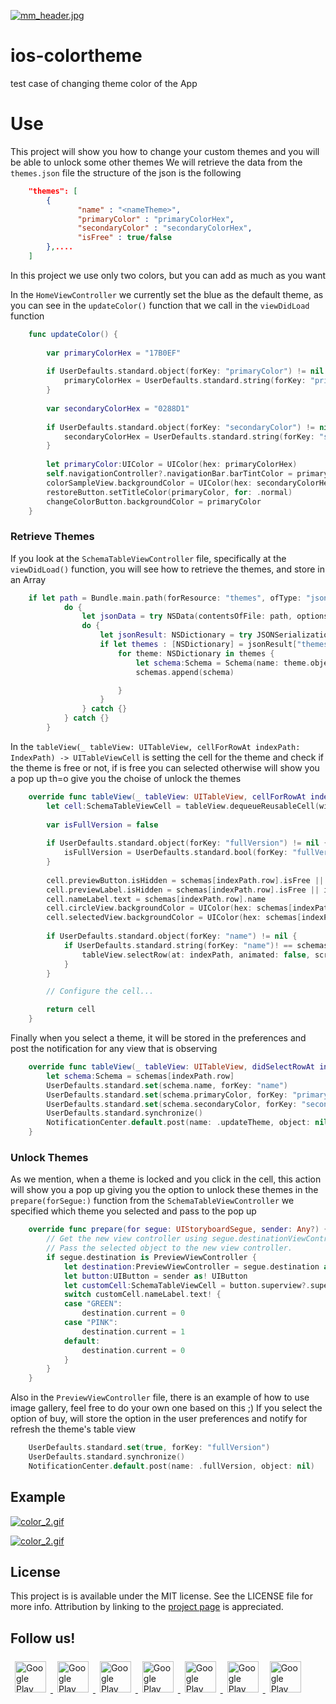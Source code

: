 [![mm_header.jpg](https://s16.postimg.org/674mqlohx/mm_header.jpg)](https://postimg.org/image/dzvaikugx/)

# ios-colortheme
test case of changing theme color of the App

# Use

This project will show you how to change your custom themes and you will be able to unlock some other themes
We will retrieve the data from the `themes.json` file the structure of the json is the following

```json
	"themes": [
        {
               "name" : "<nameTheme>",
               "primaryColor" : "primaryColorHex",
               "secondaryColor" : "secondaryColorHex",
               "isFree" : true/false
        },....
    ]
```

In this project we use only two colors, but you can add as much as you want

In the `HomeViewController` we currently set the blue as the default theme, as you can see in the `updateColor()` function that we call in the `viewDidLoad` function

```swift
	func updateColor() {
        
        var primaryColorHex = "17B0EF"
        
        if UserDefaults.standard.object(forKey: "primaryColor") != nil {
            primaryColorHex = UserDefaults.standard.string(forKey: "primaryColor")!
        }
        
        var secondaryColorHex = "0288D1"
        
        if UserDefaults.standard.object(forKey: "secondaryColor") != nil {
            secondaryColorHex = UserDefaults.standard.string(forKey: "secondaryColor")!
        }
        
        let primaryColor:UIColor = UIColor(hex: primaryColorHex)
        self.navigationController?.navigationBar.barTintColor = primaryColor
        colorSampleView.backgroundColor = UIColor(hex: secondaryColorHex)
        restoreButton.setTitleColor(primaryColor, for: .normal)
        changeColorButton.backgroundColor = primaryColor
    }
```

### Retrieve Themes

If you look at the `SchemaTableViewController` file, specifically at the `viewDidLoad()` function, you will see how to retrieve the themes, and store in an Array

```swift
	if let path = Bundle.main.path(forResource: "themes", ofType: "json") {
            do {
                let jsonData = try NSData(contentsOfFile: path, options: NSData.ReadingOptions.mappedIfSafe)
                do {
                    let jsonResult: NSDictionary = try JSONSerialization.jsonObject(with: jsonData as Data, options: JSONSerialization.ReadingOptions.mutableContainers) as! NSDictionary
                    if let themes : [NSDictionary] = jsonResult["themes"] as? [NSDictionary] {
                        for theme: NSDictionary in themes {
                            let schema:Schema = Schema(name: theme.object(forKey: "name") as! String, primaryColor: theme.object(forKey: "primaryColor") as! String, secondaryColor: theme.object(forKey: "secondaryColor") as! String, isFree: theme.object(forKey: "isFree") as! Bool)
                            schemas.append(schema)

                        }
                    }
                } catch {}
            } catch {}
        }
```

In the `tableView(_ tableView: UITableView, cellForRowAt indexPath: IndexPath) -> UITableViewCell` is setting the cell for the theme and check if the theme is free or not, if is free you can selected otherwise will show you a pop up th=o give you the choise of unlock the themes

```swift
	override func tableView(_ tableView: UITableView, cellForRowAt indexPath: IndexPath) -> UITableViewCell {
        let cell:SchemaTableViewCell = tableView.dequeueReusableCell(withIdentifier: "Cell", for: indexPath) as! SchemaTableViewCell
        
        var isFullVersion = false
        
        if UserDefaults.standard.object(forKey: "fullVersion") != nil {
            isFullVersion = UserDefaults.standard.bool(forKey: "fullVersion")
        }
        
        cell.previewButton.isHidden = schemas[indexPath.row].isFree || isFullVersion
        cell.previewLabel.isHidden = schemas[indexPath.row].isFree || isFullVersion
        cell.nameLabel.text = schemas[indexPath.row].name
        cell.circleView.backgroundColor = UIColor(hex: schemas[indexPath.row].primaryColor)
        cell.selectedView.backgroundColor = UIColor(hex: schemas[indexPath.row].secondaryColor)
        
        if UserDefaults.standard.object(forKey: "name") != nil {
            if UserDefaults.standard.string(forKey: "name")! == schemas[indexPath.row].name {
                tableView.selectRow(at: indexPath, animated: false, scrollPosition: .none)
            }
        }

        // Configure the cell...

        return cell
    }
```

Finally when you select a theme, it will be stored in the preferences and post the notification for any view that is observing

```swift
	override func tableView(_ tableView: UITableView, didSelectRowAt indexPath: IndexPath) {
        let schema:Schema = schemas[indexPath.row]
        UserDefaults.standard.set(schema.name, forKey: "name")
        UserDefaults.standard.set(schema.primaryColor, forKey: "primaryColor")
        UserDefaults.standard.set(schema.secondaryColor, forKey: "secondaryColor")
        UserDefaults.standard.synchronize()
        NotificationCenter.default.post(name: .updateTheme, object: nil)
    }
```

### Unlock Themes

As we mention, when a theme is locked and you click in the cell, this action will show you a pop up giving you the option to unlock these themes in the `prepare(forSegue:)` function from the `SchemaTableViewController` we specified which theme you selected and pass to the pop up

```swift
	override func prepare(for segue: UIStoryboardSegue, sender: Any?) {
        // Get the new view controller using segue.destinationViewController.
        // Pass the selected object to the new view controller.
        if segue.destination is PreviewViewController {
            let destination:PreviewViewController = segue.destination as! PreviewViewController
            let button:UIButton = sender as! UIButton
            let customCell:SchemaTableViewCell = button.superview?.superview as! SchemaTableViewCell
            switch customCell.nameLabel.text! {
            case "GREEN":
                destination.current = 0
            case "PINK":
                destination.current = 1
            default:
                destination.current = 0
            }
        }
    }
```

Also in the `PreviewViewController` file, there is an example of how to use image gallery, feel free to do your own one based on this ;)
If you select the option of buy, will store the option in the user preferences and notify for refresh the theme's table view

```swift
	UserDefaults.standard.set(true, forKey: "fullVersion")
    UserDefaults.standard.synchronize()
    NotificationCenter.default.post(name: .fullVersion, object: nil)
```

## Example

[![color_2.gif](https://media.giphy.com/media/l0Iy9dMoAjZdyboA0/source.gif)](https://media.giphy.com/media/l0Iy9dMoAjZdyboA0/source.gif)

[![color_2.gif](http://gph.is/2mQe02a)](http://gph.is/2mQe02a)



## License

This project is is available under the MIT license. See the LICENSE file for more info. Attribution by linking to the [project page](https://github.com/RomeRock/ios-colortheme) is appreciated.

## Follow us!

<div>
<a href="http://romerock.com"> <img style="max-width: 100%; margin:7" src="https://avatars3.githubusercontent.com/u/23345883?v=3&s=200=true" alt="Google Play" height="50px" /> </a><a href="https://www.facebook.com/romerockapps/?ref=page_internal"> <img style="max-width: 100%; margin:7" src="https://s18.postimg.org/6sjokzpd5/facebook_icon.png=true" alt="Google Play" height="50px" /> </a><a href="https://twitter.com/romerock_apps"> <img style="max-width: 100%; margin:7" src="https://s18.postimg.org/w2eg82w4p/twitter_icon.png=true" alt="Google Play" height="50px" /> </a><a href="https://play.google.com/store/apps/dev?id=5841338539930209563"> <img style="max-width: 100%; margin:7" src="https://s18.postimg.org/n29unw015/android_icon.png=true" alt="Google Play" height="50px" /> </a><a href="https://itunes.apple.com/us/developer/rome-rock-llc/id1190244007"> <img style="max-width: 100%; margin:7" src="https://s18.postimg.org/leap98m5l/ios_icon.png=true" alt="Google Play" height="50px" /> </a><a href="https://github.com/RomeRock"> <img style="max-width: 100%; margin:7" src="https://s18.postimg.org/wpdcxlt0p/github_icon.png=true" alt="Google Play" height="50px" /> </a><a href="https://www.youtube.com/channel/UCcSLNuTYC7qJhOKQ4CpseRA"> <img style="max-width: 100%; margin:7" src="https://s18.postimg.org/w4ybuwzs9/youtube_icon.png=true" alt="Google Play" height="50px" /> </a>
</div>